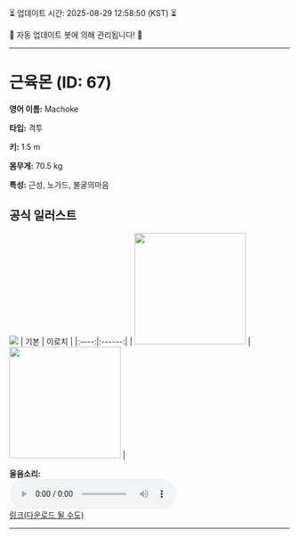 
⏳ 업데이트 시간: 2025-08-29 12:58:50 (KST) ⏳

🤖 자동 업데이트 봇에 의해 관리됩니다! 🤖

---

# 근육몬 (ID: 67)
**영어 이름:** Machoke

**타입:** 격투

**키:** 1.5 m

**몸무게:** 70.5 kg

**특성:** 근성, 노가드, 불굴의마음

## 공식 일러스트
![](https://raw.githubusercontent.com/PokeAPI/sprites/master/sprites/pokemon/other/official-artwork/67.png)
| 기본 | 이로치 |
|:----:|:------:|
| <img src="http://play.pokemonshowdown.com/sprites/ani/machoke.gif" width="200"> | <img src="http://play.pokemonshowdown.com/sprites/ani-shiny/machoke.gif" width="200"> |

**울음소리:**<br><audio controls src="https://raw.githubusercontent.com/PokeAPI/cries/main/cries/pokemon/latest/67.ogg"></audio><br> [링크(다운로드 될 수도)](https://raw.githubusercontent.com/PokeAPI/cries/main/cries/pokemon/latest/67.ogg)


---

